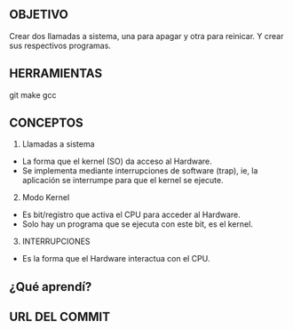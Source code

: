 ## OBJETIVO
Crear dos llamadas a sistema, una para apagar y otra para reinicar. Y crear sus respectivos programas.


## HERRAMIENTAS
git
make
gcc

## CONCEPTOS
1) Llamadas a sistema
+ La forma que el kernel (SO) da acceso al Hardware.
+ Se implementa mediante interrupciones de software (trap), ie, la aplicación se interrumpe para que el kernel se ejecute.

2) Modo Kernel
+ Es bit/registro que activa el CPU para acceder al Hardware.
+ Solo hay un programa que se ejecuta con este bit, es el kernel.

3) INTERRUPCIONES
+ Es la forma que el Hardware interactua con el CPU.

## ¿Qué aprendí?

## URL DEL COMMIT


